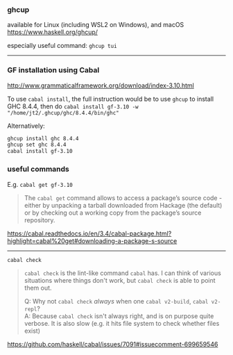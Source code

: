 
### ghcup

available for Linux (including WSL2 on Windows), and macOS
https://www.haskell.org/ghcup/

especially useful command: `ghcup tui`

---

### GF installation using Cabal

http://www.grammaticalframework.org/download/index-3.10.html

To use `cabal install`, the full instruction would be to use `ghcup` to install GHC 8.4.4, then do `cabal install gf-3.10 -w "/home/jt2/.ghcup/ghc/8.4.4/bin/ghc"`

Alternatively:

```bash
ghcup install ghc 8.4.4
ghcup set ghc 8.4.4
cabal install gf-3.10
```

### useful commands
E.g. `cabal get gf-3.10` 

> The `cabal get` command allows to access a package’s source code - either by unpacking a tarball downloaded from Hackage (the default) or by checking out a working copy from the package’s source repository.

https://cabal.readthedocs.io/en/3.4/cabal-package.html?highlight=cabal%20get#downloading-a-package-s-source

---

`cabal check`

> `cabal check` is the lint-like command `cabal` has. I can think of various situations where things don't work, but `cabal check` is able to point them out.
> 
> Q: Why not `cabal check` _always_ when one `cabal v2-build`, `cabal v2-repl`?  
> A: Because `cabal check` isn't always right, and is on purpose quite verbose. It is also slow (e.g. it hits file system to check whether files exist)

https://github.com/haskell/cabal/issues/7091#issuecomment-699659546